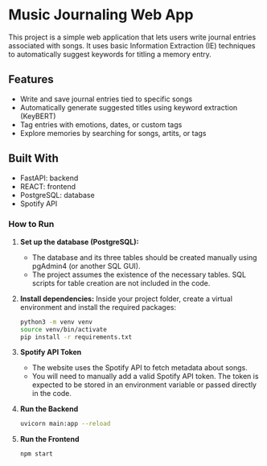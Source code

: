 # Music Journaling Web App

This project is a simple web application that lets users write journal entries associated with songs. It uses basic Information Extraction (IE) techniques to automatically suggest keywords for titling a memory entry.

## Features

- Write and save journal entries tied to specific songs
- Automatically generate suggested titles using keyword extraction (KeyBERT)
- Tag entries with emotions, dates, or custom tags
- Explore memories by searching for songs, artits, or tags

## Built With

- FastAPI: backend
- REACT: frontend
- PostgreSQL: database
- Spotify API 

### How to Run

1. **Set up the database (PostgreSQL):**
   - The database and its three tables should be created manually using pgAdmin4 (or another SQL GUI).
   - The project assumes the existence of the necessary tables. SQL scripts for table creation are not included in the code.

2. **Install dependencies:**
   Inside your project folder, create a virtual environment and install the required packages:

   ```bash
   python3 -m venv venv
   source venv/bin/activate
   pip install -r requirements.txt

3. **Spotify API Token**
    - The website uses the Spotify API to fetch metadata about songs.
    - You will need to manually add a valid Spotify API token. The token is expected to be stored in an environment variable or passed directly in the code.

4. **Run the Backend**

    ```bash
    uvicorn main:app --reload

5. **Run the Frontend**

    ```bash
    npm start

